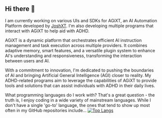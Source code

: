 ## Hi there 👋

I am currently working on various UIs and SDKs for AGiXT, an AI Automation Platform developed by [JoshXT](https://github.com/Josh-XT/AGiXT). I'm also developing multiple programs that interact with AGiXT to help aid with ADHD.

AGiXT is a dynamic platform that orchestrates efficient AI instruction management and task execution across multiple providers. It combines adaptive memory, smart features, and a versatile plugin system to enhance AI's understanding and responsiveness, transforming the interaction between users and AI.

With a commitment to innovation, I'm dedicated to pushing the boundaries of AI and bringing Artificial General Intelligence (AGI) closer to reality. My ADHD-related programs aim to leverage the capabilities of AGiXT to provide tools and solutions that can assist individuals with ADHD in their daily lives.


What programming languages do I work with? That's a great question - the truth is, I enjoy coding in a wide variety of mainstream languages. While I don't have a single 'go-to' language, the ones that tend to show up most often in my GitHub repositories include...
[![Top Langs](https://github-readme-stats.vercel.app/api/top-langs/?username=birdup000&layout=compact)](https://github.com/birdup000/github-readme-stats)

<!--
**birdup000/birdup000** is a ✨ _special_ ✨ repository because its `README.md` (this file) appears on your GitHub profile.

Here are some ideas to get you started:

- 🔭 I'm currently working on ...
- 🌱 I'm currently learning ...
- 👯 I'm looking to collaborate on ...
- 🤔 I'm looking for help with ...
- 💬 Ask me about ...
- 📫 How to reach me: ...
- 😄 Pronouns: ...
- ⚡ Fun fact: ...
-->
